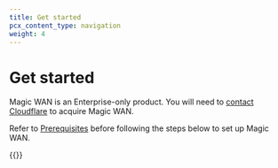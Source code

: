 ```yaml
---
title: Get started
pcx_content_type: navigation
weight: 4
---
```


# Get started

Magic WAN is an Enterprise-only product. You will need to [contact Cloudflare](https://www.cloudflare.com/magic-wan/) to acquire Magic WAN. 

Refer to [Prerequisites](/magic-wan/prerequisites/) before following the steps below to set up Magic WAN.

{{<directory-listing>}}